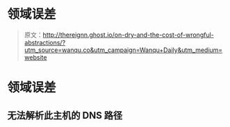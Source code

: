 # 领域误差

> 原文：<http://thereignn.ghost.io/on-dry-and-the-cost-of-wrongful-abstractions/?utm_source=wanqu.co&utm_campaign=Wanqu+Daily&utm_medium=website>

# 领域误差

## 无法解析此主机的 DNS 路径